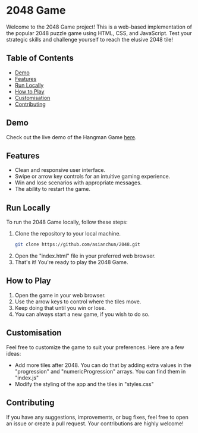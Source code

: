 # 2048 Game

Welcome to the 2048 Game project! This is a web-based implementation of the popular 2048 puzzle game using HTML, CSS, and JavaScript. Test your strategic skills and challenge yourself to reach the elusive 2048 tile!

## Table of Contents

- [Demo](#demo)
- [Features](#features)
- [Run Locally](#run-locally)
- [How to Play](#how-to-play)
- [Customisation](#customisation)
- [Contributing](#contributing)

## Demo

Check out the live demo of the Hangman Game [here](#).

## Features

- Clean and responsive user interface.
- Swipe or arrow key controls for an intuitive gaming experience.
- Win and lose scenarios with appropriate messages.
- The ability to restart the game.

## Run Locally

To run the 2048 Game locally, follow these steps:

1. Clone the repository to your local machine.
   ```bash
   git clone https://github.com/asianchun/2048.git
   ```
2. Open the "index.html" file in your preferred web browser.                            
3. That's it! You're ready to play the 2048 Game.

## How to Play

1. Open the game in your web browser.
2. Use the arrow keys to control where the tiles move.
3. Keep doing that until you win or lose.
4. You can always start a new game, if you wish to do so.

## Customisation

Feel free to customize the game to suit your preferences. Here are a few ideas:

- Add more tiles after 2048. You can do that by adding extra values in the "progression" and "numericProgression" arrays. You can find them in "index.js"
- Modify the styling of the app and the tiles in "styles.css"

## Contributing

If you have any suggestions, improvements, or bug fixes, feel free to open an issue or create a pull request. Your contributions are highly welcome!

